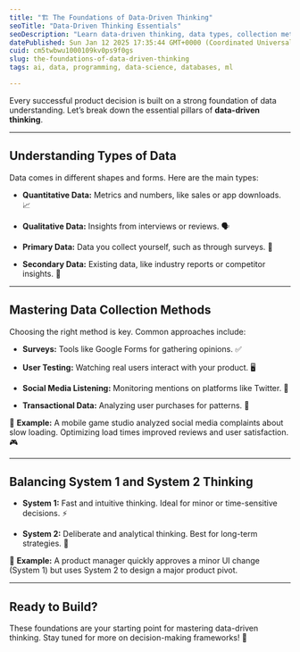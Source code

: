 ```yaml
---
title: "🏗️ The Foundations of Data-Driven Thinking"
seoTitle: "Data-Driven Thinking Essentials"
seoDescription: "Learn data-driven thinking, data types, collection methods, and decision-making strategies for successful product decisions"
datePublished: Sun Jan 12 2025 17:35:44 GMT+0000 (Coordinated Universal Time)
cuid: cm5twbwu1000109kv0ps9f0gs
slug: the-foundations-of-data-driven-thinking
tags: ai, data, programming, data-science, databases, ml

---
```


Every successful product decision is built on a strong foundation of data understanding. Let’s break down the essential pillars of **data-driven thinking**.

---

## Understanding Types of Data

Data comes in different shapes and forms. Here are the main types:

* **Quantitative Data:** Metrics and numbers, like sales or app downloads. 📈
    
* **Qualitative Data:** Insights from interviews or reviews. 🗣️
    
* **Primary Data:** Data you collect yourself, such as through surveys. 📝
    
* **Secondary Data:** Existing data, like industry reports or competitor insights. 📂
    

---

## Mastering Data Collection Methods

Choosing the right method is key. Common approaches include:

* **Surveys:** Tools like Google Forms for gathering opinions. ✅
    
* **User Testing:** Watching real users interact with your product. 🖥️
    
* **Social Media Listening:** Monitoring mentions on platforms like Twitter. 📲
    
* **Transactional Data:** Analyzing user purchases for patterns. 🛒
    

📍 **Example:** A mobile game studio analyzed social media complaints about slow loading. Optimizing load times improved reviews and user satisfaction. 🎮

---

## Balancing System 1 and System 2 Thinking

* **System 1:** Fast and intuitive thinking. Ideal for minor or time-sensitive decisions. ⚡
    
* **System 2:** Deliberate and analytical thinking. Best for long-term strategies. 🧠
    

📍 **Example:** A product manager quickly approves a minor UI change (System 1) but uses System 2 to design a major product pivot.

---

## Ready to Build?

These foundations are your starting point for mastering data-driven thinking. Stay tuned for more on decision-making frameworks! 🚀